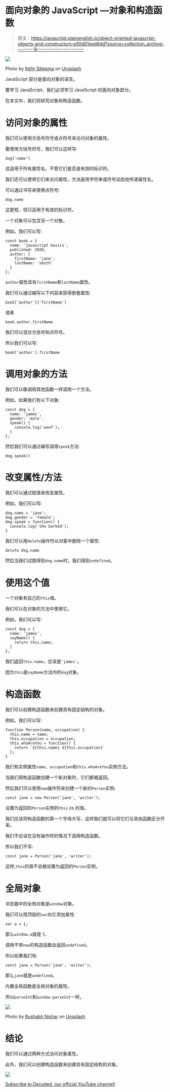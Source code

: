 # 面向对象的 JavaScript —对象和构造函数

> 原文：<https://javascript.plainenglish.io/object-oriented-javascript-objects-and-constructors-e50d01eed8dd?source=collection_archive---------8----------------------->

![](img/b977eb9c86762e910c9cdc09a4273c42.png)

Photo by [Kelly Sikkema](https://unsplash.com/@kellysikkema?utm_source=medium&utm_medium=referral) on [Unsplash](https://unsplash.com?utm_source=medium&utm_medium=referral)

JavaScript 部分是面向对象的语言。

要学习 JavaScript，我们必须学习 JavaScript 的面向对象部分。

在本文中，我们将研究对象和构造函数。

# 访问对象的属性

我们可以使用方括号符号或点符号来访问对象的属性。

要使用方括号符号，我们可以这样写:

```
dog['name']
```

这适用于所有属性名，不管它们是否是有效的标识符。

我们还可以使用它们来访问属性，方法是用字符串或符号动态地传递属性名。

可以通过书写来使用点符号:

```
dog.name
```

这更短，但只适用于有效的标识符。

一个对象可以包含另一个对象。

例如，我们可以写:

```
const book = {
  name: 'javascript basics',
  published: 2020,
  author: {
    firstName: 'jane',
    lastName: 'smith'
  }
};
```

`author`属性具有`firstName`和`lastName`属性。

我们可以通过编写以下内容来获得嵌套属性:

```
book['author']['firstName']
```

或者

```
book.author.firstName
```

我们可以混合方括号和点符号。

所以我们可以写:

```
book['author'].firstName
```

# 调用对象的方法

我们可以像调用其他函数一样调用一个方法。

例如，如果我们有以下对象:

```
const dog = {
  name: 'james',
  gender: 'male',
  speak() {
    console.log('woof');
  }
};
```

然后我们可以通过编写调用`speak`方法:

```
dog.speak()
```

# 改变属性/方法

我们可以通过赋值来改变属性。

例如，我们可以写:

```
dog.name = 'jane';
dog.gender = 'female';
dog.speak = function() {
  console.log('she barked');
}
```

我们可以用`delete`操作符从对象中删除一个属性:

```
delete dog.name
```

然后当我们试图得到`dog.name`时，我们得到`undefined`。

# 使用这个值

一个对象有自己的`this`值。

我们可以在对象的方法中使用它。

例如，我们可以写:

```
const dog = {
  name: 'james',
  sayName() {
    return this.name;
  }
};
```

我们返回`this.name`，应该是`'james'`。

因为`this`是`sayName`方法内的`dog`对象。

# 构造函数

我们可以创建构造函数来创建具有固定结构的对象。

例如，我们可以写:

```
function Person(name, occupation) {
  this.name = name;
  this.occupation = occupation;
  this.whoAreYou = function() {
    return `${this.name} ${this.occupation}`
  };
}
```

我们有实例属性`name`、`occupation`和`this.whoAreYou`实例方法。

当我们用构造函数创建一个新对象时，它们都被返回。

然后我们可以使用`new`操作符来创建一个新的`Person`实例:

```
const jane = new Person('jane', 'writer');
```

设置为返回的`Person`实例的`this` os 的值。

我们应该将构造函数的第一个字母大写，这样我们就可以将它们与其他函数区分开来。

我们不应该在没有操作符的情况下调用构造函数。

所以我们不写:

```
const jane = Person('jane', 'writer');
```

这样,`this`的值不会被设置为返回的`Person`实例。

# 全局对象

浏览器中的全局对象是`window`对象。

我们可以用顶层的`var`向它添加属性:

```
var a = 1;
```

那么`window.a`就是 1。

调用不带`new`的构造函数会返回`undefined`。

所以如果我们有:

```
const jane = Person('jane', 'writer');
```

那么`jane`就是`undefined`。

内置全局函数是全局对象的属性。

所以`parseInt`和`window.parseInt`一样。

![](img/b53b11d224a43feaa239e00fe736c554.png)

Photo by [Rushabh Nishar](https://unsplash.com/@rush_nishar?utm_source=medium&utm_medium=referral) on [Unsplash](https://unsplash.com?utm_source=medium&utm_medium=referral)

# 结论

我们可以通过两种方式访问对象属性。

此外，我们可以创建构造函数来创建具有固定结构的对象。

![](img/787be6c671be8d345dc786dad8729ce5.png)

[Subscribe to Decoded, our official YouTube channel!](https://www.youtube.com/channel/UCtipWUghju290NWcn8jhyAw)
